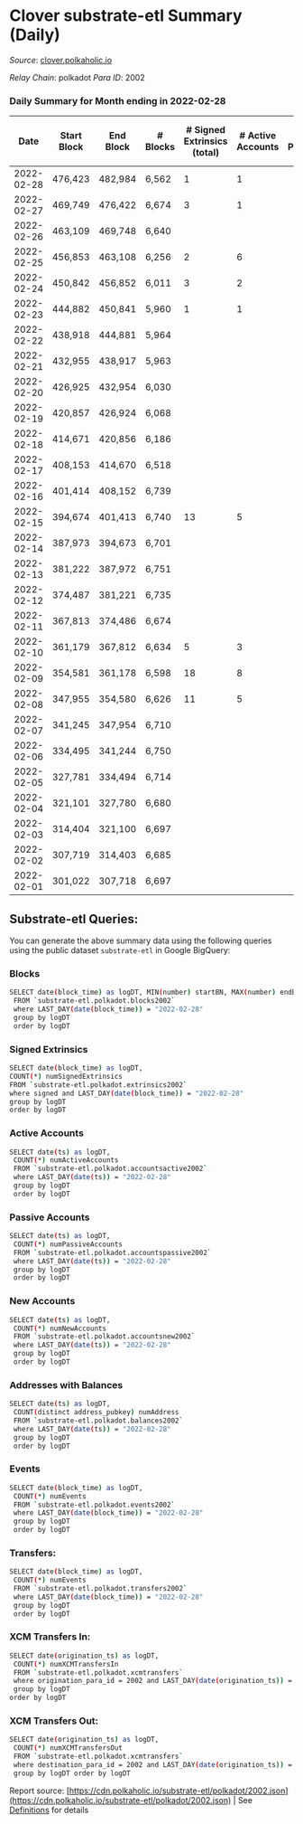 # Clover substrate-etl Summary (Daily)

_Source_: [clover.polkaholic.io](https://clover.polkaholic.io)

*Relay Chain*: polkadot
*Para ID*: 2002



### Daily Summary for Month ending in 2022-02-28


| Date | Start Block | End Block | # Blocks | # Signed Extrinsics (total) | # Active Accounts | # Passive | # New | # Addresses with Balances | # Events | # Transfers | # XCM Transfers In | # XCM Transfers Out | Issues | 
| ---- | ----------- | --------- | -------- | --------------------------- | ----------------- | --------- | ----- | ------------------------- | -------- | ----------- | ------------------ | ------------------- | ------ |
| 2022-02-28 | 476,423 | 482,984 | 6,562 | 1 | 1 |  |  | 49 | 13,139 |   |   |   |  |
| 2022-02-27 | 469,749 | 476,422 | 6,674 | 3 | 1 |  |  | 47 | 13,360 |   |   |   |  |
| 2022-02-26 | 463,109 | 469,748 | 6,640 |  |  |  |  | 47 | 13,282 |   |   |   |  |
| 2022-02-25 | 456,853 | 463,108 | 6,256 | 2 | 6 |  |  | 47 | 12,533 | 2 ($52.40) |   |   |  |
| 2022-02-24 | 450,842 | 456,852 | 6,011 | 3 | 2 |  |  | 46 | 12,035 |   |   |   |  |
| 2022-02-23 | 444,882 | 450,841 | 5,960 | 1 | 1 |  |  | 46 | 11,927 |   |   |   |  |
| 2022-02-22 | 438,918 | 444,881 | 5,964 |  |  |  |  | 46 | 11,930 |   |   |   |  |
| 2022-02-21 | 432,955 | 438,917 | 5,963 |  |  |  |  | 46 | 11,927 |   |   |   |  |
| 2022-02-20 | 426,925 | 432,954 | 6,030 |  |  |  |  | 46 | 12,066 |   |   |   |  |
| 2022-02-19 | 420,857 | 426,924 | 6,068 |  |  |  |  | 46 | 12,138 |   |   |   |  |
| 2022-02-18 | 414,671 | 420,856 | 6,186 |  |  |  |  | 46 | 12,376 |   |   |   |  |
| 2022-02-17 | 408,153 | 414,670 | 6,518 |  |  |  |  | 46 | 13,038 |   |   |   |  |
| 2022-02-16 | 401,414 | 408,152 | 6,739 |  |  |  |  | 46 | 13,483 |   |   |   |  |
| 2022-02-15 | 394,674 | 401,413 | 6,740 | 13 | 5 |  |  | 46 | 13,551 | 11 ($5,605.56) |   |   |  |
| 2022-02-14 | 387,973 | 394,673 | 6,701 |  |  |  |  | 36 | 13,408 |   |   |   |  |
| 2022-02-13 | 381,222 | 387,972 | 6,751 |  |  |  |  | 36 | 13,504 |   |   |   |  |
| 2022-02-12 | 374,487 | 381,221 | 6,735 |  |  |  |  | 36 | 13,471 |   |   |   |  |
| 2022-02-11 | 367,813 | 374,486 | 6,674 |  |  |  |  | 36 | 13,353 |   |   |   |  |
| 2022-02-10 | 361,179 | 367,812 | 6,634 | 5 | 3 |  |  | 36 | 13,289 |   |   |   |  |
| 2022-02-09 | 354,581 | 361,178 | 6,598 | 18 | 8 |  |  | 36 | 13,307 | 10 ($112.41) |   |   |  |
| 2022-02-08 | 347,955 | 354,580 | 6,626 | 11 | 5 |  |  | 28 | 13,325 | 8 ($1.39) |   |   |  |
| 2022-02-07 | 341,245 | 347,954 | 6,710 |  |  |  |  | 22 | 13,426 |   |   |   |  |
| 2022-02-06 | 334,495 | 341,244 | 6,750 |  |  |  |  | 22 | 13,506 |   |   |   |  |
| 2022-02-05 | 327,781 | 334,494 | 6,714 |  |  |  |  | 21 | 13,432 |   |   |   |  |
| 2022-02-04 | 321,101 | 327,780 | 6,680 |  |  |  |  | 21 | 13,362 |   |   |   |  |
| 2022-02-03 | 314,404 | 321,100 | 6,697 |  |  |  |  | 21 | 13,399 |   |   |   |  |
| 2022-02-02 | 307,719 | 314,403 | 6,685 |  |  |  |  | 21 | 13,372 |   |   |   |  |
| 2022-02-01 | 301,022 | 307,718 | 6,697 |  |  |  |  | 21 | 13,400 |   |   |   |  |

## Substrate-etl Queries:
You can generate the above summary data using the following queries using the public dataset `substrate-etl` in Google BigQuery:

### Blocks
```bash
SELECT date(block_time) as logDT, MIN(number) startBN, MAX(number) endBN, COUNT(*) numBlocks 
 FROM `substrate-etl.polkadot.blocks2002`  
 where LAST_DAY(date(block_time)) = "2022-02-28" 
 group by logDT 
 order by logDT
```

### Signed Extrinsics
```bash
SELECT date(block_time) as logDT, 
COUNT(*) numSignedExtrinsics 
FROM `substrate-etl.polkadot.extrinsics2002`  
where signed and LAST_DAY(date(block_time)) = "2022-02-28" 
group by logDT 
order by logDT
```

### Active Accounts
```bash
SELECT date(ts) as logDT, 
 COUNT(*) numActiveAccounts 
 FROM `substrate-etl.polkadot.accountsactive2002` 
 where LAST_DAY(date(ts)) = "2022-02-28" 
 group by logDT 
 order by logDT
```

### Passive Accounts
```bash
SELECT date(ts) as logDT, 
 COUNT(*) numPassiveAccounts 
 FROM `substrate-etl.polkadot.accountspassive2002` 
 where LAST_DAY(date(ts)) = "2022-02-28" 
 group by logDT 
 order by logDT
```

### New Accounts
```bash
SELECT date(ts) as logDT, 
 COUNT(*) numNewAccounts 
 FROM `substrate-etl.polkadot.accountsnew2002` 
 where LAST_DAY(date(ts)) = "2022-02-28" 
 group by logDT
 order by logDT
```

### Addresses with Balances
```bash
SELECT date(ts) as logDT,
 COUNT(distinct address_pubkey) numAddress 
 FROM `substrate-etl.polkadot.balances2002` 
 where LAST_DAY(date(ts)) = "2022-02-28" 
 group by logDT 
 order by logDT
```

### Events
```bash
SELECT date(block_time) as logDT, 
 COUNT(*) numEvents 
 FROM `substrate-etl.polkadot.events2002` 
 where LAST_DAY(date(block_time)) = "2022-02-28" 
 group by logDT 
 order by logDT
```

### Transfers:
```bash
SELECT date(block_time) as logDT, 
 COUNT(*) numEvents 
 FROM `substrate-etl.polkadot.transfers2002` 
 where LAST_DAY(date(block_time)) = "2022-02-28" 
 group by logDT 
 order by logDT
```

### XCM Transfers In:
```bash
SELECT date(origination_ts) as logDT, 
 COUNT(*) numXCMTransfersIn 
 FROM `substrate-etl.polkadot.xcmtransfers` 
 where origination_para_id = 2002 and LAST_DAY(date(origination_ts)) = "2022-02-28" 
 group by logDT 
order by logDT
```

### XCM Transfers Out:
```bash
SELECT date(origination_ts) as logDT, 
 COUNT(*) numXCMTransfersOut 
 FROM `substrate-etl.polkadot.xcmtransfers` 
 where destination_para_id = 2002 and LAST_DAY(date(origination_ts)) = "2022-02-28" 
 group by logDT order by logDT
```


Report source: [https://cdn.polkaholic.io/substrate-etl/polkadot/2002.json](https://cdn.polkaholic.io/substrate-etl/polkadot/2002.json) | See [Definitions](/DEFINITIONS.md) for details
